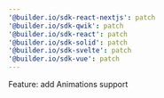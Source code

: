 ```yaml
---
'@builder.io/sdk-react-nextjs': patch
'@builder.io/sdk-qwik': patch
'@builder.io/sdk-react': patch
'@builder.io/sdk-solid': patch
'@builder.io/sdk-svelte': patch
'@builder.io/sdk-vue': patch
---
```


Feature: add Animations support
